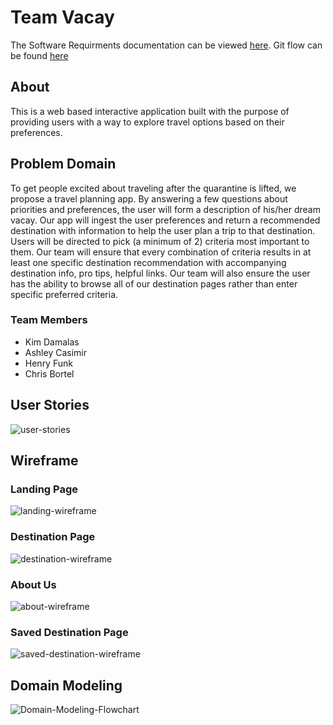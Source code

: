 # Team Vacay

The Software Requirments documentation can be viewed [here](requirements.md).
Git flow can be found [here](gitProcess.md)
## About
This is a web based interactive application built with the purpose of providing users with a way to explore travel options based on their preferences. 

## Problem Domain

To get people excited about traveling after the quarantine is lifted, we propose a travel planning app. By answering a few questions about priorities and preferences, the user will form a description of his/her dream vacay. Our app will ingest the user preferences and return a recommended destination with information to help the user plan a trip to that destination. Users will be directed to pick (a minimum of 2) criteria most important to them.  Our team will ensure that every combination of criteria results in at least one specific destination recommendation with accompanying destination info, pro tips, helpful links. Our team will also ensure the user has the ability to browse all of our destination pages rather than enter specific preferred criteria.

### Team Members

- Kim Damalas
- Ashley Casimir
- Henry Funk 
- Chris Bortel

## User Stories
![user-stories](./assets/user-stories.png)

## Wireframe
### Landing Page
![landing-wireframe](./assets/vacay-landing-page.png)

### Destination Page
![destination-wireframe](./assets/vacay-destination-page.png)

### About Us
![about-wireframe](./assets/about.png)

### Saved Destination Page
![saved-destination-wireframe](./assets/vacay-saved-destinations.png)

## Domain Modeling
![Domain-Modeling-Flowchart](./assets/vacay-flowchart.png)


